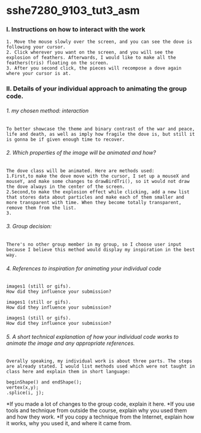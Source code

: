 # sshe7280_9103_tut3_asm

### I. Instructions on how to interact with the work
    1. Move the mouse slowly over the screen, and you can see the dove is following your cursor. 
    2. Click wherever you want on the screen, and you will see the explosion of feathers. Afterwards, I would like to make all the feathers(tris) floating on the screen.
    3. After you second click, the pieces will recompose a dove again where your cursor is at.

### II. Details of your individual approach to animating the group code.
###### 1. my chosen method: interaction
    To better showcase the theme and binary contrast of the war and peace, life and death, as well as imply how fragile the dove is, but still it is gonna be if given enough time to recover.

###### 2. Which properties of the image will be animated and how?
    The dove class will be animated. Here are methods used:
    1.First,to make the dove move with the cursor, I set up a mouseX and mouseY, and make some changes to drawBirdTri(), so it would not draw the dove always in the center of the screen.
    2.Second,to make the explosion effect while clicking, add a new list that stores data about particles and make each of them smaller and more transparent with time. When they become totally transparent, remove them from the list.
    3.

###### 3. Group decision:
    There's no other group member in my group, so I choose user input because I believe this method would display my inspiration in the best way.
###### 4. References to inspiration for animating your individual code
    images1 (still or gifs). 
    How did they influence your submission?

    images1 (still or gifs). 
    How did they influence your submission?

    images1 (still or gifs). 
    How did they influence your submission?

###### 5. A short technical explanation of how your individual code works to animate the image and any appropriate references.
    Overally speaking, my individual work is about three parts. The steps are already stated. I would list methods used which were not taught in class here and explain them in short language:
    
    beginShape() and endShape();
    vertex(x,y);
    .splice(i, j);
    
    







*If you made a lot of changes to the group code, explain it here.
*If you use tools and technique from outside the course, explain why you used them and how they work.
*If you copy a technique from the Internet, explain how it works, why you used it, and where it came from.